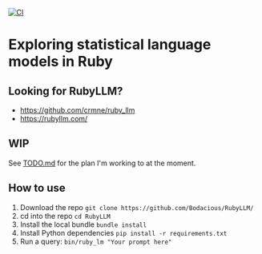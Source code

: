 [![CI](https://github.com/Bodacious/RubyLLM/actions/workflows/ci.yml/badge.svg)](https://github.com/Bodacious/RubyLLM/actions/workflows/ci.yml)

# Exploring statistical language models in Ruby

## Looking for RubyLLM?

- https://github.com/crmne/ruby_llm
- https://rubyllm.com/


## WIP

See [TODO.md](./TODO.md) for the plan I'm working to at the moment.

## How to use

1. Download the repo `git clone https://github.com/Bodacious/RubyLLM/`
2. cd into the repo `cd RubyLLM`
3. Install the local bundle `bundle install`
4. Install Python dependencies `pip install -r requirements.txt`
5. Run a query: `bin/ruby_lm "Your prompt here"`
